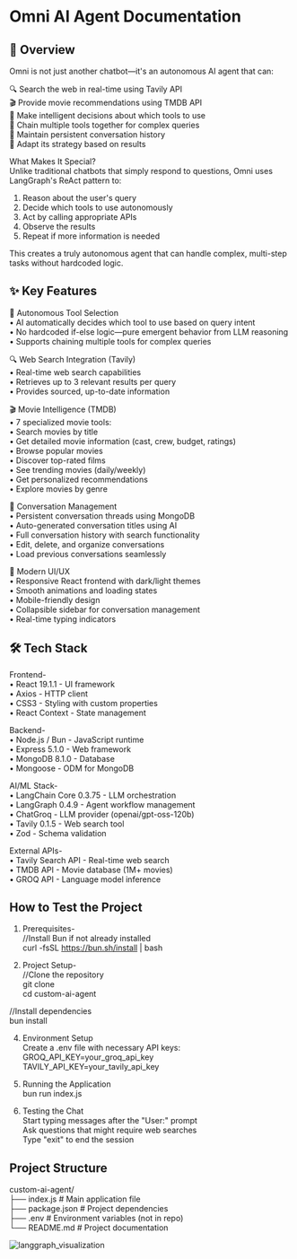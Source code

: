 # Omni AI Agent Documentation

## 🌟 Overview
Omni is not just another chatbot—it's an autonomous AI agent that can:  

🔍 Search the web in real-time using Tavily API  
🎬 Provide movie recommendations using TMDB API  
🧠 Make intelligent decisions about which tools to use  
🔗 Chain multiple tools together for complex queries  
💾 Maintain persistent conversation history  
🔄 Adapt its strategy based on results  

What Makes It Special?  
Unlike traditional chatbots that simply respond to questions, Omni uses LangGraph's ReAct pattern to:  

1. Reason about the user's query  
2. Decide which tools to use autonomously  
3. Act by calling appropriate APIs  
4. Observe the results  
5. Repeat if more information is needed  

This creates a truly autonomous agent that can handle complex, multi-step tasks without hardcoded logic.  

## ✨ Key Features
🤖 Autonomous Tool Selection  
• AI automatically decides which tool to use based on query intent  
• No hardcoded if-else logic—pure emergent behavior from LLM reasoning  
• Supports chaining multiple tools for complex queries  

🔍 Web Search Integration (Tavily)  
• Real-time web search capabilities  
• Retrieves up to 3 relevant results per query  
• Provides sourced, up-to-date information  

🎬 Movie Intelligence (TMDB)  
• 7 specialized movie tools:  
 • Search movies by title  
 • Get detailed movie information (cast, crew, budget, ratings)  
 • Browse popular movies  
 • Discover top-rated films  
 • See trending movies (daily/weekly)  
 • Get personalized recommendations  
 • Explore movies by genre  

💬 Conversation Management  
• Persistent conversation threads using MongoDB  
• Auto-generated conversation titles using AI  
• Full conversation history with search functionality  
• Edit, delete, and organize conversations  
• Load previous conversations seamlessly  

🎨 Modern UI/UX  
• Responsive React frontend with dark/light themes  
• Smooth animations and loading states  
• Mobile-friendly design  
• Collapsible sidebar for conversation management  
• Real-time typing indicators  

## 🛠️ Tech Stack
Frontend-  
• React 19.1.1 - UI framework  
• Axios - HTTP client  
• CSS3 - Styling with custom properties  
• React Context - State management  

Backend-  
• Node.js / Bun - JavaScript runtime  
• Express 5.1.0 - Web framework  
• MongoDB 8.1.0 - Database  
• Mongoose - ODM for MongoDB  

AI/ML Stack-  
• LangChain Core 0.3.75 - LLM orchestration  
• LangGraph 0.4.9 - Agent workflow management  
• ChatGroq - LLM provider (openai/gpt-oss-120b)  
• Tavily 0.1.5 - Web search tool  
• Zod - Schema validation  

External APIs-  
• Tavily Search API - Real-time web search  
• TMDB API - Movie database (1M+ movies)  
• GROQ API - Language model inference  

## How to Test the Project
1. Prerequisites-  
//Install Bun if not already installed  
curl -fsSL https://bun.sh/install | bash  


2. Project Setup-  
//Clone the repository  
git clone <repository-url>  
cd custom-ai-agent

  //Install dependencies  
  bun install  


4. Environment Setup  
Create a .env file with necessary API keys:  
GROQ_API_KEY=your_groq_api_key  
TAVILY_API_KEY=your_tavily_api_key  


5. Running the Application  
bun run index.js  

6. Testing the Chat  
Start typing messages after the "User:" prompt  
Ask questions that might require web searches  
Type "exit" to end the session  


## Project Structure
custom-ai-agent/  
├── index.js        # Main application file  
├── package.json    # Project dependencies  
├── .env           # Environment variables (not in repo)  
└── README.md      # Project documentation


![langgraph_visualization](https://github.com/user-attachments/assets/7f81ba4e-afd9-438b-bd70-84b6c9357d02)
